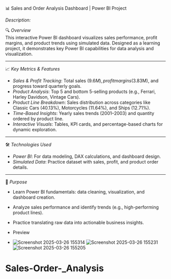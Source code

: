   
📊 Sales and Order Analysis Dashboard | Power BI Project  

*Description:*  

🔍 *Overview*  
This interactive Power BI dashboard visualizes sales performance, profit margins, and product trends using simulated data. Designed as a learning project, it demonstrates key Power BI capabilities for data analysis and visualization.  

---

📈 *Key Metrics & Features*  
- *Sales & Profit Tracking*: Total sales ($9.6M), profit margins ($3.83M), and progress toward quarterly goals.  
- *Product Analysis*: Top 5 and bottom 5-selling products (e.g., Ferrari, Harley Davidson, Vintage Cars).  
- *Product Line Breakdown*: Sales distribution across categories like Classic Cars (40.13%), Motorcycles (11.64%), and Ships (12.71%).  
- *Time-Based Insights*: Yearly sales trends (2001–2003) and quantity ordered by product line.  
- *Interactive Visuals*: Tables, KPI cards, and percentage-based charts for dynamic exploration.  

---

🛠️ *Technologies Used*  
- *Power BI*: For data modeling, DAX calculations, and dashboard design.  
- *Simulated Data*: Practice dataset with sales, profit, and product order details.  

---

🚀 *Purpose*  
- Learn Power BI fundamentals: data cleaning, visualization, and dashboard creation.  
- Analyze sales performance and identify trends (e.g., high-performing product lines).  
- Practice translating raw data into actionable business insights.

- Preview
- ![Screenshot 2025-03-26 155314](https://github.com/user-attachments/assets/64fa33f4-8a5d-4775-b593-5ffbf853ea1f)
![Screenshot 2025-03-26 155231](https://github.com/user-attachments/assets/b85972a5-5cfb-4063-8b07-df6ed0822301)
![Screenshot 2025-03-26 155205](https://github.com/user-attachments/assets/607d959d-7b5c-4624-884d-1ff288263e53)

# Sales-Order-_Analysis
